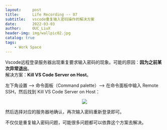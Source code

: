 ```yaml
---
layout:     post
title:      Life Recording -- 07 
subtitle:   vscode重复输入密码操作的解决方案     
date:       2022-03-03
author:     OUC_LiuX
header-img: img/wallpic02.jpg
catalog: true
tags:
    - Work Space      
---
```


Vscode远程登录服务器出现重复要求输入密码的现象。可能的原因：**因为之前某次异常退出**。      
解决方案：**Kill VS Code Server on Host**。            

左下角设置 --> 命令面板（Command palette）--> 在命令面板中输入 Remote SSH，然后找到 Kill VS Code Server on Host：          

<div align=center><img src="https://raw.githubusercontent.com/OUCliuxiang/OUCliuxiang.github.io/master/img/life/vscode01.png"></div>      

然后选择对应的服务器地确认，再次输入密码重新登录即可。          

不仅仅是重复输入密码问题，可能很多问题都可以依靠这个方案去解决。